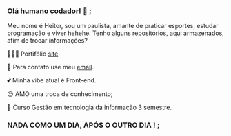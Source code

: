 ### Olá humano codador!  👋 ;

Meu nome é Heitor, sou um paulista, amante de praticar esportes, estudar programação e viver hehehe. Tenho  alguns repositórios,
aqui armazenados, afim de trocar informações?

 👨🏻‍💻  Portifólio [site](https://heitor-portifolio.netlify.app/)

💬 Para contato use meu [email](mailto:heitorsilvanascimento@hotmail.com).

💕 Minha vibe atual é Front-end.

😍 AMO uma troca de conhecimento;

📘 Curso Gestão em tecnologia da informação 3 semestre.


### NADA COMO UM DIA, APÓS O OUTRO DIA ! ;
